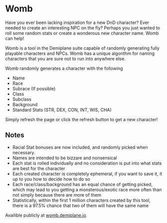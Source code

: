 # Womb

Have you ever been lacking inspiration for a new DnD character? Ever needed to create an interesting NPC on the fly? Perhaps you just wanted to roll some random stats or create a wonderous new character name. Womb can help!

Womb is a tool in the Demiplane suite capable of randomly generating fully playable characters and NPCs. Womb has a unique algorithm for naming characters that you are sure not to run into anywhere else. 

Womb randomly generates a character with the following
* Name
* Race
* Subrace (If possible)
* Class
* Subclass
* Background
* Standard Stats (STR, DEX, CON, INT, WIS, CHA)

Simply refresh the page or click the refresh button to get a new character!

## Notes

* Racial Stat bonuses are now included, and randomly picked when necessary.
* Names are intended to be bizzare and nonsensical
* Each stat is rolled individually and no consideration is put into what stats are best for the character
* Each created character is completely ephemeral, if you want to save it, it up to you how to decide how to do so 
* Each race/class/background has an equal chance of getting picked, which may lead to you getting a monsterous/exotic race more often than not simply because there are more of them
* Statistically, within the first 1 million characters created by this tool, there is a 97.5% chance that two of them will have the same name

Availible publicly at [womb.demiplane.io](http://womb.demiplane.io/)
